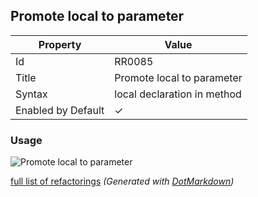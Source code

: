 ## Promote local to parameter

| Property           | Value                       |
| ------------------ | --------------------------- |
| Id                 | RR0085                      |
| Title              | Promote local to parameter  |
| Syntax             | local declaration in method |
| Enabled by Default | &#x2713;                    |

### Usage

![Promote local to parameter](../../images/refactorings/PromoteLocalToParameter.png)

[full list of refactorings](Refactorings.md)
*\(Generated with [DotMarkdown](http://github.com/JosefPihrt/DotMarkdown)\)*